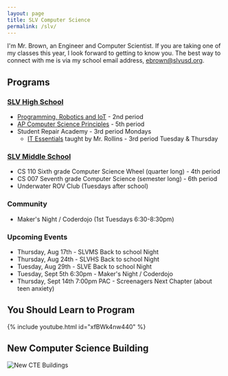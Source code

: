 ```yaml
---
layout: page
title: SLV Computer Science
permalink: /slv/
---
```


I'm Mr. Brown, an Engineer and Computer Scientist. If you are taking one of my classes this year, I look forward to getting to know you. The best way to connect with me is via my school email address, [ebrown@slvusd.org](mailto:ebrown@slvusd.org).

## Programs
### [SLV High School](https://hs.slvusd.org)

* [Programming, Robotics and IoT](/slv/2023-24/robotics.md) - 2nd period
* [AP Computer Science Principles](/slv/2023-24/csp.md) - 5th period
* Student Repair Academy - 3rd period Mondays
  * [IT Essentials](https://itessentials.santacruzcoe.org/course-outline) taught by Mr. Rollins - 3rd period Tuesday & Thursday

### [SLV Middle School](https://ms.slvusd.org)

* CS 110 Sixth grade Computer Science Wheel (quarter long) - 4th period
* CS 007 Seventh grade Computer Science (semester long) - 6th period
* Underwater ROV Club (Tuesdays after school)

<!--
### SLV Elementary School

* 4th/5th Grade Coding Fridays (after school)
-->
### Community

* Maker's Night / Coderdojo (1st Tuesdays 6:30-8:30pm)

### Upcoming Events

* Thursday, Aug 17th - SLVMS Back to school Night
* Thursday, Aug 24th - SLVHS Back to school Night
* Tuesday, Aug 29th - SLVE Back to school Night
* Tuesday, Sept 5th 6:30pm - Maker's Night / Coderdojo
* Thursday, Sept 14th 7:00pm PAC - Screenagers Next Chapter (about teen anxiety)

## You Should Learn to Program

{% include youtube.html id="xfBWk4nw440" %}

## New Computer Science Building

![New CTE Buildings](https://lh3.googleusercontent.com/pw/AIL4fc9Wf8EAP6FwjR0mhvBQWzIXs8VWDcTnZsVTfhY95dsXTv8nqiQz08-FoFN1b6Y0i9U-Tr4VeKGDHZ-0wmKd9YBSa21fZndBDedl8Gbp6xo1T3MQZzI=w2400)

